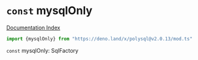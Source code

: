 # `const` mysqlOnly

[Documentation Index](../README.md)

```ts
import {mysqlOnly} from "https://deno.land/x/polysql@v2.0.13/mod.ts"
```

`const` mysqlOnly: SqlFactory


